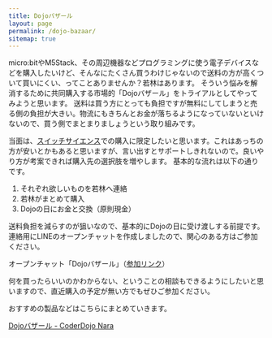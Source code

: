 ```yaml
---
title: Dojoバザール
layout: page
permalink: /dojo-bazaar/
sitemap: true
---
```


micro:bitやM5Stack、その周辺機器などプログラミングに使う電子デバイスなどを購入したいけど、そんなにたくさん買うわけじゃないので送料の方が高くついて買いにくい、ってことありませんか？若林はあります。
そういう悩みを解消するために共同購入する市場的「Dojoバザール」をトライアルとしてやってみようと思います。
送料は買う方にとっても負担ですが無料にしてしまうと売る側の負担が大きい。物流にもきちんとお金が落ちるようになっていないといけないので、買う側でまとまりましょうという取り組みです。

当面は、[スイッチサイエンス](https://www.switch-science.com/)での購入に限定したいと思います。これはあっちの方が安いとかもあると思いますが、言い出すとサポートしきれないので。良いやり方が考案できれば購入先の選択肢を増やします。
基本的な流れは以下の通りです。

1. それぞれ欲しいものを若林へ連絡
2. 若林がまとめて購入
3. Dojoの日にお金と交換（原則現金）

送料負担を減らすのが狙いなので、基本的にDojoの日に受け渡しする前提です。
連絡用にLINEのオープンチャットを作成しましたので、関心のある方はご参加ください。

オープンチャット「Dojoバザール」（[参加リンク](https://line.me/ti/g2/2wnQ7ez-UbDaYkmNbmX_ThShiXss-KagsgnlXA?utm_source=invitation&utm_medium=link_copy&utm_campaign=default)）

何を買ったらいいのかわからない、ということの相談もできるようにしたいと思いますので、直近購入の予定が無い方でもぜひご参加ください。

おすすめの製品などはこちらにまとめていきます。

[Dojoバザール - CoderDojo Nara](https://scrapbox.io/CoderDojo-Nara/Dojo%E7%94%9F%E5%8D%94)